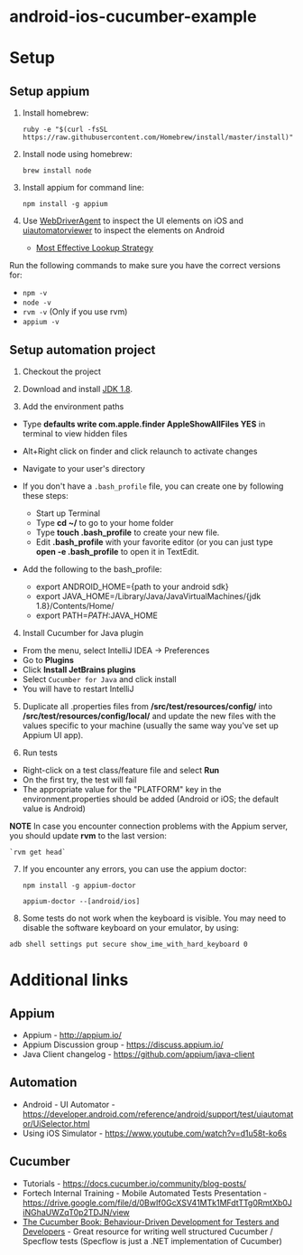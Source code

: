# android-ios-cucumber-example

# Setup

## Setup appium

1. Install homebrew:

    `ruby -e "$(curl -fsSL https://raw.githubusercontent.com/Homebrew/install/master/install)"`

2. Install node using homebrew:

    `brew install node`

3. Install appium for command line:

    `npm install -g appium`

4. Use [WebDriverAgent](https://github.com/facebook/WebDriverAgent) to inspect the UI elements on iOS and [uiautomatorviewer](https://nishantverma.gitbooks.io/appium-for-android/content/exploring_uiautomatorviewer/) to inspect the elements on Android
    * [Most Effective Lookup Strategy](https://github.com/facebook/WebDriverAgent/wiki/How-To-Achieve-The-Best-Lookup-Performance)

Run the following commands to make sure you have the correct versions for:
   * `npm -v`
   * `node -v`
   * `rvm -v` (Only if you use rvm)
   * `appium -v`

 ## Setup automation project

1. Checkout the project

2. Download and install [JDK 1.8](http://www.oracle.com/technetwork/java/javase/downloads/jdk8-downloads-2133151.html).

3. Add the environment paths

 * Type __defaults write com.apple.finder AppleShowAllFiles YES__ in terminal to view hidden files
 * Alt+Right click on finder and click relaunch to activate changes
 * Navigate to your user's directory
 * If you don't have a `.bash_profile` file, you can create one by following these steps:
    * Start up Terminal
    *  Type __cd ~/__ to go to your home folder
    *  Type __touch .bash_profile__ to create your new file.
    *  Edit __.bash_profile__ with your favorite editor (or you can just type __open -e .bash_profile__ to open it in TextEdit.

 * Add the following to the bash_profile:

    * export ANDROID_HOME={path to your android sdk}
    * export JAVA_HOME=/Library/Java/JavaVirtualMachines/{jdk 1.8}/Contents/Home/
    * export PATH=$PATH:$JAVA_HOME

4. Install Cucumber for Java plugin

 * From the menu, select IntelliJ IDEA -> Preferences
 * Go to __Plugins__
 * Click __Install JetBrains plugins__
 * Select `Cucumber for Java` and click install
 * You will have to restart IntelliJ

5. Duplicate all .properties files from __/src/test/resources/config/__ into __/src/test/resources/config/local/__ and update the new files with the values specific to your machine (usually the same way you've set up Appium UI app).

6. Run tests

 * Right-click on a test class/feature file and select __Run__
 * On the first try, the test will fail
 * The appropriate value for the "PLATFORM" key in the environment.properties should be added (Android or iOS; the default value is Android)

__NOTE__ In case you encounter connection problems with the Appium server, you should update __rvm__ to the last version:

    `rvm get head`

7. If you encounter any errors, you can use the appium doctor:

    `npm install -g appium-doctor`

    `appium-doctor --[android/ios]`

8. Some tests do not work when the keyboard is visible. You may need to disable the software keyboard on your emulator, by using:

`adb shell settings put secure show_ime_with_hard_keyboard 0`

# Additional links
## Appium

* Appium - http://appium.io/
* Appium Discussion group - https://discuss.appium.io/
* Java Client changelog - https://github.com/appium/java-client

## Automation
* Android - UI Automator - https://developer.android.com/reference/android/support/test/uiautomator/UiSelector.html
* Using iOS Simulator - https://www.youtube.com/watch?v=d1u58t-ko6s

## Cucumber
* Tutorials - https://docs.cucumber.io/community/blog-posts/
* Fortech Internal Training - Mobile Automated Tests Presentation - https://drive.google.com/file/d/0BwIf0GcXSV41MTk1MFdtTTg0RmtXb0JiNGhaUWZqT0p2TDJN/view
* [The Cucumber Book: Behaviour-Driven Development for Testers and Developers](https://www.amazon.com/Cucumber-Book-Behaviour-Driven-Development-Programmers/dp/1934356808) - Great resource for writing well structured Cucumber / Specflow tests (Specflow is just a .NET implementation of Cucumber)
